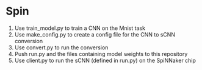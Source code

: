 # Spin
1. Use train_model.py to train a CNN on the Mnist task
2. Use make_config.py to create a config file for the CNN to sCNN conversion
3. Use convert.py to run the conversion
4. Push run.py and the files containing model weights to this repository
5. Use client.py to run the sCNN (defined in run.py) on the SpiNNaker chip
